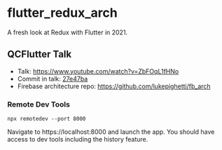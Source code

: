 # flutter_redux_arch

A fresh look at Redux with Flutter in 2021.

## QCFlutter Talk

- Talk: https://www.youtube.com/watch?v=ZbFOqL1fHNo
- Commit in talk: [27e47ba](https://github.com/lukepighetti/redux_sandbox/tree/27e47bae7688e260fe67405c4c9aac007c487eb9)
- Firebase architecture repo: https://github.com/lukepighetti/fb_arch

### Remote Dev Tools

```
npx remotedev --port 8000
```

Navigate to https://localhost:8000 and launch the app. You should have access to dev tools including the history feature.
